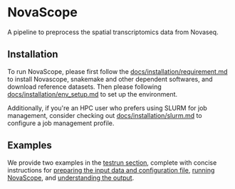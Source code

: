 # NovaScope

A pipeline to preprocess the spatial transcriptomics data from Novaseq.

## Installation

To run NovaScope, please first follow the [docs/installation/requirement.md](docs/installation/requirement.md) to install Novascope, snakemake and other dependent softwares, and download reference datasets. Then please following [docs/installation/env_setup.md](docs/installation/env_setup.md) to set up the environment. 

Additionally, if you're an HPC user who prefers using SLURM for job management, consider checking out [docs/installation/slurm.md](docs/installation/slurm.md) to configure a job management profile.

## Examples

We provide two examples in the [testrun section](./testrun), complete with concise instructions for [preparing the input data and configuration file](./docs/prep_input.md), [running NovaScope](./docs/execute.md), and [understanding the output](./docs/output.md).